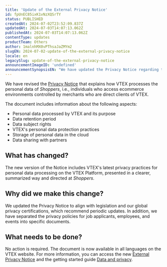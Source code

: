 ```yaml
---
title: 'Update of the External Privacy Notice'
id: fpUnEC85ixK1vNzXQSrTY
status: PUBLISHED
createdAt: 2024-07-02T23:52:09.837Z
updatedAt: 2024-07-03T14:07:13.062Z
publishedAt: 2024-07-03T14:07:13.062Z
contentType: updates
productTeam: Others
author: 1malnhMX0vPThsaJaZMYm2
slugEN: 2024-07-02-update-of-the-external-privacy-notice
locale: en
legacySlug: update-of-the-external-privacy-notice
announcementImageID: 'undefined'
announcementSynopsisEN: "We have updated the Privacy Notice regarding the processing of Shoppers' personal data on VTEX."
---
```


We have revised the [Privacy Notice](https://vtex.com/us-en/privacy-and-agreements/external-notice/) that explains how VTEX processes the personal data of _Shoppers_, i.e., individuals who access ecommerce environments controlled by merchants who are direct clients of VTEX.

The document includes information about the following aspects:

* Personal data processed by VTEX and its purpose
* Data retention period
* Data subject rights
* VTEX's personal data protection practices
* Storage of personal data in the cloud
* Data sharing with partners

## What has changed?

The new version of the Notice includes VTEX's latest privacy practices for personal data processing on the VTEX Platform, presented in a clearer, summarized way and directed at _Shoppers_.

## Why did we make this change?

We updated the Privacy Notice to align with legislation and our global privacy certifications, which recommend periodic updates. In addition, we have separated the privacy policies for job applicants, employees, and events into specific documents.

## What needs to be done?

No action is required. The document is now available in all languages on the VTEX website. For more information, you can access the new [External Privacy Notice](https://vtex.com/us-en/privacy-and-agreements/external-notice/) and the getting started guide [Data and privacy](/en/tracks/data-and-privacy--4Lc0i0an0DgnEtB0AUwlcq).
